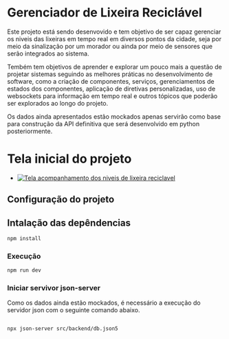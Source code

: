 # Gerenciador de Lixeira Reciclável

Este projeto está sendo desenvovido e tem objetivo de ser capaz gerenciar os niveis das lixeiras em tempo real em diversos pontos da cidade, seja por meio da sinalização por um morador ou ainda por meio de sensores que serão integrados ao sistema.

Tembém tem objetivos de aprender e explorar um pouco mais a questão de projetar sistemas seguindo as melhores práticas no desenvolvimento de software, como a criação de componentes, serviços, gerenciamentos de estados dos componentes, aplicação de diretivas personalizadas, uso de websockets para informação em tempo real e outros tópicos que poderão ser explorados ao longo do projeto.

Os dados ainda apresentados estão mockados apenas servirão como base para construção da API definitiva que será desenvolvido em python posteriormente.

# Tela inicial do projeto
- [![Tela acompanhamento dos niveis de lixeira reciclavel](src/assets/public/imagens/tela_acompanhamento_lixeiras_reciclaveis.png "Logo, framework vue.js")](https://github.com/joseguilherme96/sistema_gerenciador_lixeira_reciclavel/blob/f8fddfa8650bf7573296a4d1f46f303a74648278/src/assets/tela_acompanhamento_lixeiras_reciclaveis.png)

## Configuração do projeto  

## Intalação das depêndencias

```sh
npm install
```

### Execução

```sh
npm run dev
```

### Iniciar servivor json-server

Como os dados ainda estão mockados, é necessário a execução do servidor json com o seguinte comando abaixo.

```sh

npx json-server src/backend/db.json5

```